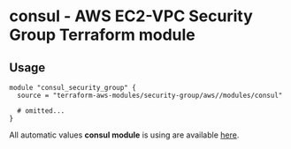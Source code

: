 # consul - AWS EC2-VPC Security Group Terraform module

## Usage

```hcl
module "consul_security_group" {
  source = "terraform-aws-modules/security-group/aws//modules/consul"

  # omitted...
}
```

All automatic values **consul module** is using are available [here](https://github.com/terraform-aws-modules/terraform-aws-security-group/blob/master/modules/consul/auto_values.tf).

